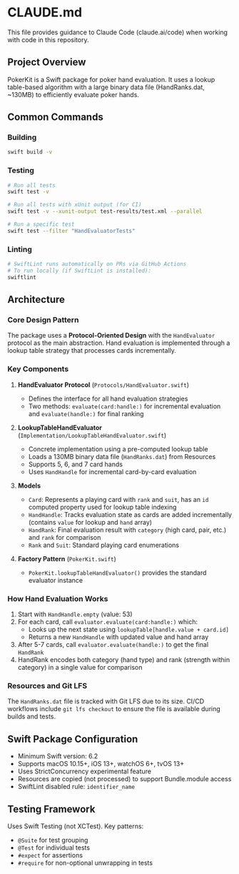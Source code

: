 # CLAUDE.md

This file provides guidance to Claude Code (claude.ai/code) when working with code in this repository.

## Project Overview

PokerKit is a Swift package for poker hand evaluation. It uses a lookup table-based algorithm with a large binary data file (HandRanks.dat, ~130MB) to efficiently evaluate poker hands.

## Common Commands

### Building
```bash
swift build -v
```

### Testing
```bash
# Run all tests
swift test -v

# Run all tests with xUnit output (for CI)
swift test -v --xunit-output test-results/test.xml --parallel

# Run a specific test
swift test --filter "HandEvaluatorTests"
```

### Linting
```bash
# SwiftLint runs automatically on PRs via GitHub Actions
# To run locally (if SwiftLint is installed):
swiftlint
```

## Architecture

### Core Design Pattern

The package uses a **Protocol-Oriented Design** with the `HandEvaluator` protocol as the main abstraction. Hand evaluation is implemented through a lookup table strategy that processes cards incrementally.

### Key Components

1. **HandEvaluator Protocol** (`Protocols/HandEvaluator.swift`)
   - Defines the interface for all hand evaluation strategies
   - Two methods: `evaluate(card:handle:)` for incremental evaluation and `evaluate(handle:)` for final ranking

2. **LookupTableHandEvaluator** (`Implementation/LookupTableHandEvaluator.swift`)
   - Concrete implementation using a pre-computed lookup table
   - Loads a 130MB binary data file (`HandRanks.dat`) from Resources
   - Supports 5, 6, and 7 card hands
   - Uses `HandHandle` for incremental card-by-card evaluation

3. **Models**
   - `Card`: Represents a playing card with `rank` and `suit`, has an `id` computed property used for lookup table indexing
   - `HandHandle`: Tracks evaluation state as cards are added incrementally (contains `value` for lookup and `hand` array)
   - `HandRank`: Final evaluation result with `category` (high card, pair, etc.) and `rank` for comparison
   - `Rank` and `Suit`: Standard playing card enumerations

4. **Factory Pattern** (`PokerKit.swift`)
   - `PokerKit.lookupTableHandEvaluator()` provides the standard evaluator instance

### How Hand Evaluation Works

1. Start with `HandHandle.empty` (value: 53)
2. For each card, call `evaluator.evaluate(card:handle:)` which:
   - Looks up the next state using `lookupTable[handle.value + card.id]`
   - Returns a new `HandHandle` with updated value and hand array
3. After 5-7 cards, call `evaluator.evaluate(handle:)` to get the final `HandRank`
4. HandRank encodes both category (hand type) and rank (strength within category) in a single value for comparison

### Resources and Git LFS

The `HandRanks.dat` file is tracked with Git LFS due to its size. CI/CD workflows include `git lfs checkout` to ensure the file is available during builds and tests.

## Swift Package Configuration

- Minimum Swift version: 6.2
- Supports macOS 10.15+, iOS 13+, watchOS 6+, tvOS 13+
- Uses StrictConcurrency experimental feature
- Resources are copied (not processed) to support Bundle.module access
- SwiftLint disabled rule: `identifier_name`

## Testing Framework

Uses Swift Testing (not XCTest). Key patterns:
- `@Suite` for test grouping
- `@Test` for individual tests
- `#expect` for assertions
- `#require` for non-optional unwrapping in tests
